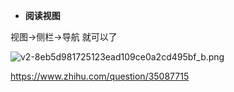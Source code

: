 * **阅读视图**   

视图->侧栏->导航 就可以了     

![v2-8eb5d981725123ead109ce0a2cd495bf_b.png](https://bitbucket.org/repo/oE6yEX/images/2894213157-v2-8eb5d981725123ead109ce0a2cd495bf_b.png)     

https://www.zhihu.com/question/35087715